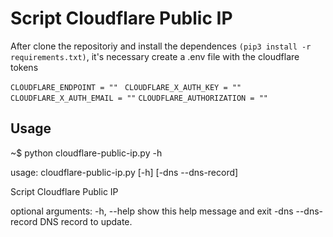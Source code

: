 # Script Cloudflare Public IP #


After clone the repositoriy and install the dependences `(pip3 install -r requirements.txt)`, it's necessary create a .env file with the cloudflare tokens

`CLOUDFLARE_ENDPOINT = "" `
`CLOUDFLARE_X_AUTH_KEY = ""`
`CLOUDFLARE_X_AUTH_EMAIL = ""`
`CLOUDFLARE_AUTHORIZATION = ""`

## Usage ##

~$ python cloudflare-public-ip.py -h

usage: cloudflare-public-ip.py [-h] [-dns --dns-record]

Script Cloudflare Public IP

optional arguments:
  -h, --help         show this help message and exit
  -dns --dns-record  DNS record to update.
